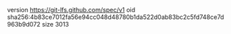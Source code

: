 version https://git-lfs.github.com/spec/v1
oid sha256:4b83ce7012fa56e94cc048d48780b1da522d0ab83bc2c5fd748ce7d963b9d072
size 3013
